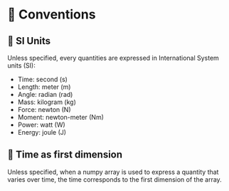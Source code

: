 # 📖 Conventions

## 📄 SI Units

Unless specified, every quantities are expressed in International System units (SI):

- Time: second (s)
- Length: meter (m)
- Angle: radian (rad)
- Mass: kilogram (kg)
- Force: newton (N)
- Moment: newton-meter (Nm)
- Power: watt (W)
- Energy: joule (J)

## 📄 Time as first dimension

Unless specified, when a numpy array is used to express a quantity that varies over time, the time corresponds to the first dimension of the array.
